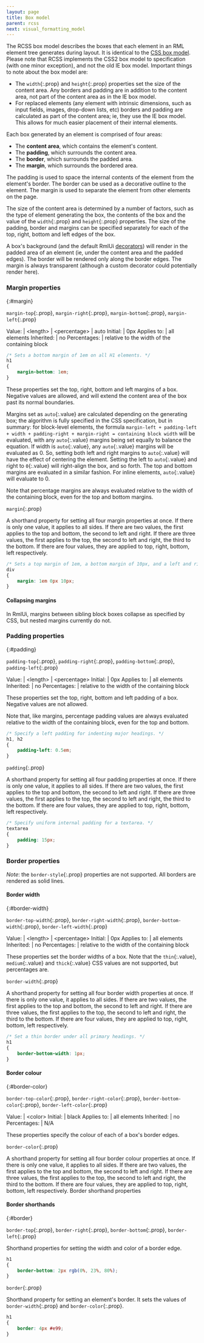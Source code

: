 ```yaml
---
layout: page
title: Box model
parent: rcss
next: visual_formatting_model
---
```


The RCSS box model describes the boxes that each element in an RML element tree generates during layout. It is identical to the [CSS box model](http://www.w3.org/TR/REC-CSS2/box.html). Please note that RCSS implements the CSS2 box model to specification (with one minor exception), and not the old IE box model. Important things to note about the box model are:

* The `width`{:.prop} and `height`{:.prop} properties set the size of the content area. Any borders and padding are in addition to the content area, not part of the content area as in the IE box model.
* For replaced elements (any element with intrinsic dimensions, such as input fields, images, drop-down lists, etc) borders and padding are calculated as part of the content area; ie, they use the IE box model. This allows for much easier placement of their internal elements.

Each box generated by an element is comprised of four areas:

* The **content area**, which contains the element's content.
* The **padding**, which surrounds the content area.
* The **border**, which surrounds the padded area.
* The **margin**, which surrounds the bordered area.

The padding is used to space the internal contents of the element from the element's border. The border can be used as a decorative outline to the element. The margin is used to separate the element from other elements on the page.

The size of the content area is determined by a number of factors, such as the type of element generating the box, the contents of the box and the value of the `width`{:.prop} and `height`{:.prop} properties. The size of the padding, border and margins can be specified separately for each of the top, right, bottom and left edges of the box.

A box's background (and the default RmlUi [decorators](decorators.html)) will render in the padded area of an element (ie, under the content area and the padded edges). The border will be rendered only along the border edges. The margin is always transparent (although a custom decorator could potentially render here).

### Margin properties
{:#margin}

`margin-top`{:.prop}, `margin-right`{:.prop}, `margin-bottom`{:.prop}, `margin-left`{:.prop}

Value: | \<length\> \| \<percentage\> \| auto
Initial: | 0px
Applies to: | all elements
Inherited: | no
Percentages: | relative to the width of the containing block

```css
/* Sets a bottom margin of 1em on all H1 elements. */
h1
{
	margin-bottom: 1em;
}
```

These properties set the top, right, bottom and left margins of a box. Negative values are allowed, and will extend the content area of the box past its normal boundaries.

Margins set as `auto`{:.value} are calculated depending on the generating box; the algorithm is fully specified in the CSS specification, but in summary: for block-level elements, the formula `margin-left + padding-left + width + padding-right + margin-right = containing block width` will be evaluated, with any `auto`{:.value} margins being set equally to balance the equation. If width is `auto`{:.value}, any `auto`{:.value} margins will be evaluated as 0. So, setting both left and right margins to `auto`{:.value} will have the effect of centering the element. Setting the left to `auto`{:.value} and right to `0`{:.value} will right-align the box, and so forth. The top and bottom margins are evaluated in a similar fashion. For inline elements, `auto`{:.value} will evaluate to 0.

Note that percentage margins are always evaluated relative to the width of the containing block, even for the top and bottom margins.

`margin`{:.prop}

A shorthand property for setting all four margin properties at once. If there is only one value, it applies to all sides. If there are two values, the first applies to the top and bottom, the second to left and right. If there are three values, the first applies to the top, the second to left and right, the third to the bottom. If there are four values, they are applied to top, right, bottom, left respectively.

```css
/* Sets a top margin of 1em, a bottom margin of 10px, and a left and right margin of 0px on all div elements. */
div
{
	margin: 1em 0px 10px;
}
```

#### Collapsing margins

In RmlUi, margins between sibling block boxes collapse as specified by CSS, but nested margins currently do not.

### Padding properties
{:#padding}

`padding-top`{:.prop}, `padding-right`{:.prop}, `padding-bottom`{:.prop}, `padding-left`{:.prop}

Value: | \<length\> \| \<percentage\>
Initial: | 0px
Applies to: | all elements
Inherited: | no
Percentages: | relative to the width of the containing block

These properties set the top, right, bottom and left padding of a box. Negative values are not allowed.

Note that, like margins, percentage padding values are always evaluated relative to the width of the containing block, even for the top and bottom.

```css
/* Specify a left padding for indenting major headings. */
h1, h2
{
	padding-left: 0.5em;
}
```

`padding`{:.prop}

A shorthand property for setting all four padding properties at once. If there is only one value, it applies to all sides. If there are two values, the first applies to the top and bottom, the second to left and right. If there are three values, the first applies to the top, the second to left and right, the third to the bottom. If there are four values, they are applied to top, right, bottom, left respectively.

```css
/* Specify uniform internal padding for a textarea. */
textarea
{
	padding: 15px;
}
```

### Border properties

_Note_: the `border-style`{:.prop} properties are not supported. All borders are rendered as solid lines.

#### Border width
{:#border-width}

`border-top-width`{:.prop}, `border-right-width`{:.prop}, `border-bottom-width`{:.prop}, `border-left-width`{:.prop}

Value: | \<length\> \| \<percentage\>
Initial: | 0px
Applies to: | all elements
Inherited: | no
Percentages: | relative to the width of the containing block

These properties set the border widths of a box. Note that the `thin`{:.value}, `medium`{:.value} and `thick`{:.value} CSS values are not supported, but percentages are.

`border-width`{:.prop}

A shorthand property for setting all four border width properties at once. If there is only one value, it applies to all sides. If there are two values, the first applies to the top and bottom, the second to left and right. If there are three values, the first applies to the top, the second to left and right, the third to the bottom. If there are four values, they are applied to top, right, bottom, left respectively.

```css
/* Set a thin border under all primary headings. */
h1
{
	border-bottom-width: 1px;
}
```

#### Border colour
{:#border-color}

`border-top-color`{:.prop}, `border-right-color`{:.prop}, `border-bottom-color`{:.prop}, `border-left-color`{:.prop}

Value: | \<color\>
Initial: | black
Applies to: | all elements
Inherited: | no
Percentages: | N/A

These properties specify the colour of each of a box's border edges.

`border-color`{:.prop}

A shorthand property for setting all four border colour properties at once. If there is only one value, it applies to all sides. If there are two values, the first applies to the top and bottom, the second to left and right. If there are three values, the first applies to the top, the second to left and right, the third to the bottom. If there are four values, they are applied to top, right, bottom, left respectively.
Border shorthand properties

#### Border shorthands
{:#border}

`border-top`{:.prop}, `border-right`{:.prop}, `border-bottom`{:.prop}, `border-left`{:.prop}

Shorthand properties for setting the width and color of a border edge.

```css
h1
{
	border-bottom: 2px rgb(0%, 23%, 80%);
}
```

`border`{:.prop}

Shorthand property for setting an element's border. It sets the values of `border-width`{:.prop} and `border-color`{:.prop}.

```css
h1
{
	border: 4px #e99;
}
```
